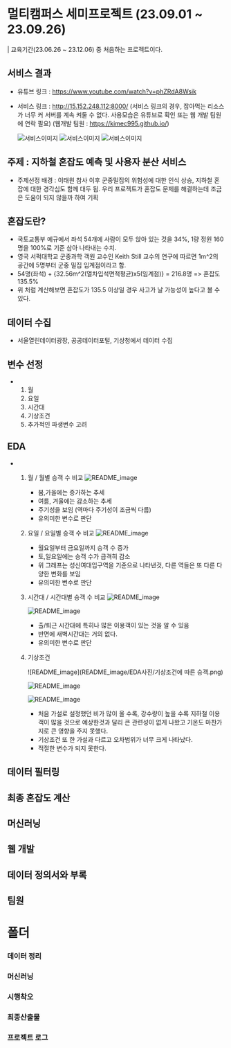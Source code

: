 # 멀티캠퍼스 세미프로젝트 (23.09.01 ~ 23.09.26) 
| 교육기간(23.06.26 ~ 23.12.06) 중 처음하는 프로젝트이다.

## 서비스 결과
  - 유튜브 링크 : https://www.youtube.com/watch?v=phZRdA8Wsik
  - 서비스 링크 : http://15.152.248.112:8000/
    (서비스 링크의 경우, 잡아먹는 리소스가 너무 커 서버를 계속 켜둘 수 없다. 사용모습은 유튜브로 확인 또는 웹 개발 팀원에 연락 필요)
    (웹개발 팀원 : https://kimec995.github.io/)

    ![서비스이미지](README_image/서비스사진/서비스사진1.png)
    ![서비스이미지](README_image/서비스사진/서비스사진2.png)
    ![서비스이미지](README_image/서비스사진/서비스사진3.png)
    

## 주제 : 지하철 혼잡도 예측 및 사용자 분산 서비스
  - 주제선정 배경 : 이태원 참사 이후 군중밀집의 위험성에 대한 인식 상승, 지하철 혼잡에 대한 경각심도 함께 대두 됨. 우리 프로젝트가 혼잡도 문제를 해결하는데 조금은 도움이 되지 않을까 하여 기획 

## 혼잡도란?
  - 국토교통부 예규에서 좌석 54개에 사람이 모두 앉아 있는 것을 34%, 1량 정원 160명을 100%로 기준 삼아 나타내는 수치.
  - 영국 서퍽대학교 군중과학 객원 교수인 Keith Still 교수의 연구에 따르면 1m^2의 공간에 5명부터 군중 밀집 임계점이라고 함.
  - 54명(좌석) + {32.56m^2(열차입석면적평균)x5(임계점)} = 216.8명 => 혼잡도 135.5%
  - 위 처럼 계산해보면 혼잡도가 135.5 이상일 경우 사고가 날 가능성이 높다고 볼 수 있다.

## 데이터 수집
  - 서울열린데이터광장, 공공데이터포털, 기상청에서 데이터 수집

## 변수 선정
  - 1. 월
    2. 요일
    3. 시간대
    4. 기상조건
    5. 추가적인 파생변수 고려
   
## EDA
  - 1. 월 / 월별 승객 수 비교
       ![README_image](README_image/EDA사진/월별승객수.png)

       - 봄,가을에는 증가하는 추세
       - 여름, 겨울에는 감소하는 추세
       - 주기성을 보임 (역마다 주기성이 조금씩 다름)
       - 유의미한 변수로 판단


    2. 요일 / 요일별 승객 수 비교
       ![README_image](README_image/EDA사진/요일별승객수.png)

       - 월요일부터 금요일까지 승객 수 증가
       - 토,일요일에는 승객 수가 급격히 감소
       - 위 그래프는 성신여대입구역을 기준으로 나타낸것, 다른 역들은 또 다른 다양한 변화를 보임
       - 유의미한 변수로 판단

      
    3. 시간대 / 시간대별 승객 수 비교
       ![README_image](README_image/EDA사진/시간대별승객수(1).png)

       ![README_image](README_image/EDA사진/시간대별승객수(2).png)

       - 출/퇴근 시간대에 특히나 많은 이용객이 있는 것을 알 수 있음
       - 반면에 새벽시간대는 거의 없다.
       - 유의미한 변수로 판단
      

    4. 기상조건
       
       ![README_image](README_image/EDA사진/기상조건에 따른 승객.png)

       ![README_image](README_image/EDA사진/강수량.png)

       ![README_image](README_image/EDA사진/기온&강수량.png)

       - 처음 가설로 설정했던 비가 많이 올 수록, 강수량이 높을 수록 지하철 이용객이 많을 것으로 예상한것과 달리 큰 관련성이 없게 나왔고 기온도 마찬가지로 큰 영향을 주지 못했다.
       - 기상조건 또 한 가설과 다르고 오차범위가 너무 크게 나타났다.
       - 적절한 변수가 되지 못한다.



## 데이터 필터링

## 최종 혼잡도 계산

## 머신러닝

## 웹 개발

## 데이터 정의서와 부록

## 팀원


# 폴더
### 데이터 정리

### 머신러닝

### 시행착오

### 최종산출물

### 프로젝트 로그
